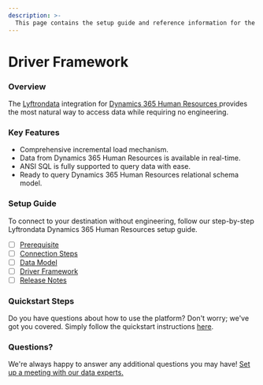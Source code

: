 ```yaml
---
description: >-
  This page contains the setup guide and reference information for the Dynamics 365 Human Resources source connector.
---
```


# Driver Framework

### Overview

The [Lyftrondata](https://www.lyftrondata.com/) integration for [Dynamics 365 Human Resources](https://www.lyftrondata.com/integration/dynamics-365-human-resources/)[ ](https://www.lyftrondata.com/integration/dynamics-365-human-resources/)provides the most natural way to access data while requiring no engineering.

### Key Features

* Comprehensive incremental load mechanism.
* Data from Dynamics 365 Human Resources is available in real-time.&#x20;
* ANSI SQL is fully supported to query data with ease.
* Ready to query Dynamics 365 Human Resources relational schema model.

### Setup Guide

To connect to your destination without engineering, follow our step-by-step Lyftrondata Dynamics 365 Human Resources setup guide.

* [ ] [Prerequisite](../../human-resource-analytics/dynamics-365-human-resources/prerequisite.md)
* [ ] [Connection Steps](../../human-resource-analytics/dynamics-365-human-resources/connection-steps.md)
* [ ] [Data Model](../../human-resource-analytics/dynamics-365-human-resources/data-model/)
* [ ] [Driver Framework](../../human-resource-analytics/dynamics-365-human-resources/driver-framework/)
* [ ] [Release Notes](../../human-resource-analytics/dynamics-365-human-resources/release-notes.md)

### Quickstart Steps

Do you have questions about how to use the platform? Don't worry; we've got you covered. Simply follow the quickstart instructions [here](../../../quickstart-steps.md).

### Questions? <a href="#questions" id="questions"></a>

We're always happy to answer any additional questions you may have! [Set up a meeting with our data experts.](https://www.lyftrondata.com/book-a-meeting/)


